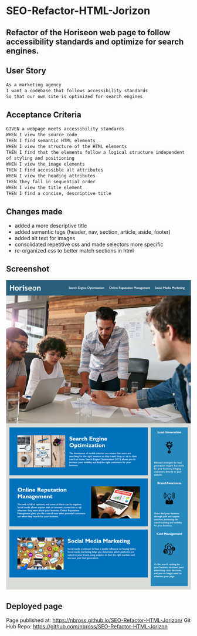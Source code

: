 # SEO-Refactor-HTML-Jorizon
## Refactor of the Horiseon web page to follow accessibility standards and optimize for search engines.

## User Story

```
As a marketing agency
I want a codebase that follows accessibility standards
So that our own site is optimized for search engines
```

## Acceptance Criteria

```
GIVEN a webpage meets accessibility standards
WHEN I view the source code
THEN I find semantic HTML elements
WHEN I view the structure of the HTML elements
THEN I find that the elements follow a logical structure independent of styling and positioning
WHEN I view the image elements
THEN I find accessible alt attributes
WHEN I view the heading attributes
THEN they fall in sequential order
WHEN I view the title element
THEN I find a concise, descriptive title
```

## Changes made

- added a more descriptive title
- added semantic tags (header, nav, section, article, aside, footer)
- added alt text for images
- consolidated repetitive css and made selectors more specific
- re-organized css to better match sections in html


## Screenshot

![HoriseonScreen](assets/images/Horiseon-Code-Refactor.png)

## Deployed page

Page published at: https://nbross.github.io/SEO-Refactor-HTML-Jorizon/
Git Hub Repo: https://github.com/nbross/SEO-Refactor-HTML-Jorizon